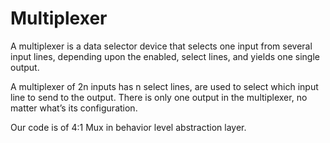# Multiplexer
A multiplexer is a data selector device that selects one input from several input lines, depending upon the enabled, select lines, and yields one single output.

A multiplexer of 2n inputs has n select lines, are used to select which input line to send to the output. There is only one output in the multiplexer, no matter what’s its configuration.

Our code is of 4:1 Mux in behavior level abstraction layer.

